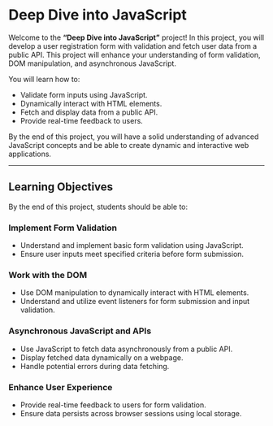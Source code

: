 # Deep Dive into JavaScript

Welcome to the **“Deep Dive into JavaScript”** project! In this project, you will develop a user registration form with validation and fetch user data from a public API. This project will enhance your understanding of form validation, DOM manipulation, and asynchronous JavaScript.

You will learn how to:

- Validate form inputs using JavaScript.  
- Dynamically interact with HTML elements.  
- Fetch and display data from a public API.  
- Provide real-time feedback to users.

By the end of this project, you will have a solid understanding of advanced JavaScript concepts and be able to create dynamic and interactive web applications.

---

## Learning Objectives

By the end of this project, students should be able to:

### Implement Form Validation

- Understand and implement basic form validation using JavaScript.  
- Ensure user inputs meet specified criteria before form submission.

### Work with the DOM

- Use DOM manipulation to dynamically interact with HTML elements.  
- Understand and utilize event listeners for form submission and input validation.

### Asynchronous JavaScript and APIs

- Use JavaScript to fetch data asynchronously from a public API.  
- Display fetched data dynamically on a webpage.  
- Handle potential errors during data fetching.

### Enhance User Experience

- Provide real-time feedback to users for form validation.  
- Ensure data persists across browser sessions using local storage.
